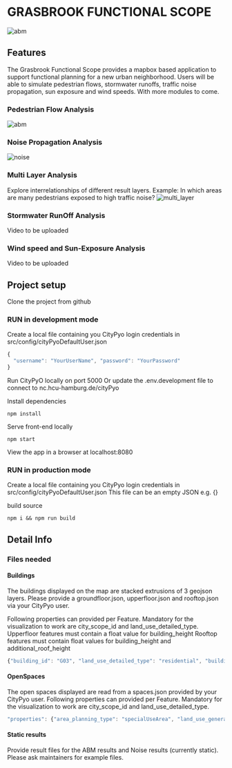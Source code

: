 # GRASBROOK FUNCTIONAL SCOPE

![abm](https://user-images.githubusercontent.com/4631906/116558839-258ca300-a900-11eb-943f-dc9d65d0235d.gif)


## Features
The Grasbrook Functional Scope provides a mapbox based application to support functional planning for a new urban neighborhood. Users will be able to simulate pedestrian flows, stormwater runoffs, traffic noise propagation, sun exposure and wind speeds. With more modules to come.

### Pedestrian Flow Analysis
![abm](https://user-images.githubusercontent.com/4631906/116558881-30473800-a900-11eb-9157-2f65203ba3d3.gif)


### Noise Propagation Analysis
![noise](https://user-images.githubusercontent.com/4631906/116558911-350bec00-a900-11eb-9601-555e4b4ea138.gif)


### Multi Layer Analysis
Explore interrelationships of different result layers.
Example: In which areas are many pedestrians exposed to high traffic noise?
![multi_layer](https://user-images.githubusercontent.com/4631906/116558943-3a693680-a900-11eb-8eba-5cd2b0391cac.gif)



### Stormwater RunOff Analysis
Video to be uploaded

### Wind speed and Sun-Exposure Analysis
Video to be uploaded



## Project setup
Clone the project from github

### RUN in development mode
Create a local file containing you CityPyo login credentials in src/config/cityPyoDefaultUser.json
```javascript
{
  "username": "YourUserName", "password": "YourPassword"
}
```
Run CityPyO locally on port 5000
Or update the .env.development file to connect to nc.hcu-hamburg.de/cityPyo

Install dependencies
```
npm install
```
Serve front-end locally
```
npm start
```
View the app in a browser at localhost:8080

### RUN in production mode
Create a local file containing you CityPyo login credentials in src/config/cityPyoDefaultUser.json
This file can be an empty JSON e.g. {}

build source
```
npm i && npm run build
```


## Detail Info
### Files needed
#### Buildings
The buildings displayed on the map are stacked extrusions of 3 geojson layers. 
Please provide a groundfloor.json, upperfloor.json and rooftop.json via your CityPyo user.

Following properties can provided per Feature. 
Mandatory for the visualization to work are city_scope_id and land_use_detailed_type.
Upperfloor features must contain a float value for building_height
Rooftop features must contain float values for building_height and additional_roof_height

```javascript
{"building_id": "G03", "land_use_detailed_type": "residential", "building_height": 44.3, "additional_roof_height": 47.5, "area_planning_type": "building", "floor_area": 341.8590000002878, "city_scope_id": "B-03-1"}
```

#### OpenSpaces
The open spaces displayed are read from a spaces.json provided by your CityPyo user.
Following properties can provided per Feature. 
Mandatory for the visualization to work are city_scope_id and land_use_detailed_type.
```javascript
"properties": {"area_planning_type": "specialUseArea", "land_use_general_type": "privateOS", "land_use_detailed_type": "schoolOutdoorArea", "floor_area": 2774.420039495546, "city_scope_id": "S-283"}
```

#### Static results
Provide result files for the ABM results and Noise results (currently static).
Please ask maintainers for example files.


